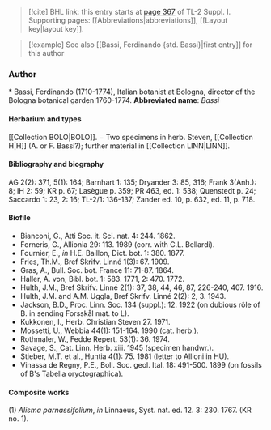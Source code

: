 > [!cite] BHL link: this entry starts at [page 367](https://www.biodiversitylibrary.org/page/33265094) of TL-2 Suppl. I.
> Supporting pages: [[Abbreviations|abbreviations]], [[Layout key|layout key]].

> [!example] See also [[Bassi, Ferdinando {std. Bassi}|first entry]] for this author

### Author

\* Bassi, Ferdinando (1710-1774), Italian botanist at Bologna, director of the Bologna botanical garden 1760-1774. 
**Abbreviated name**: *Bassi*

#### Herbarium and types

[[Collection BOLO|BOLO]]. − Two specimens in herb. Steven, [[Collection H|H]] (A. or F. Bassi?); further material in [[Collection LINN|LINN]].

#### Bibliography and biography

AG 2(2): 371, 5(1): 164; Barnhart 1: 135; Dryander 3: 85, 316; Frank 3(Anh.): 8; IH 2: 59; KR p. 67; Lasègue p. 359; PR 463, ed. 1: 538; Quenstedt p. 24; Saccardo 1: 23, 2: 16; TL-2/1: 136-137; Zander ed. 10, p. 632, ed. 11, p. 718.

#### Biofile

- Bianconi, G., Atti Soc. it. Sci. nat. 4: 244. 1862.
- Forneris, G., Allionia 29: 113. 1989 (corr. with C.L. Bellardi).
- Fournier, E., *in* H.E. Baillon, Dict. bot. 1: 380. 1877.
- Fries, Th.M., Bref Skrifv. Linné 1(3): 67. 1909.
- Gras, A., Bull. Soc. bot. France 11: 71-87. 1864.
- Haller, A. von, Bibl. bot. 1: 583. 1771, 2: 470. 1772.
- Hulth, J.M., Bref Skrifv. Linné 2(1): 37, 38, 44, 46, 87, 226-240, 407. 1916.
- Hulth, J.M. and A.M. Uggla, Bref Skrifv. Linné 2(2): 2, 3. 1943.
- Jackson, B.D., Proc. Linn. Soc. 134 (suppl.): 12. 1922 (on dubious rôle of B. in sending Forsskål mat. to L).
- Kukkonen, I., Herb. Christian Steven 27. 1971.
- Mossetti, U., Webbia 44(1): 151-164. 1990 (cat. herb.).
- Rothmaler, W., Fedde Repert. 53(1): 36. 1974.
- Savage, S., Cat. Linn. Herb. xiii. 1945 (specimen handwr.).
- Stieber, M.T. et al., Huntia 4(1): 75. 1981 (letter to Allioni in HU).
- Vinassa de Regny, P.E., Boll. Soc. geol. Ital. 18: 491-500. 1899 (on fossils of B's Tabella oryctographica).

#### Composite works

(1) *Alisma parnassifolium*, *in* Linnaeus, Syst. nat. ed. 12. 3: 230. 1767. (KR no. 1).

